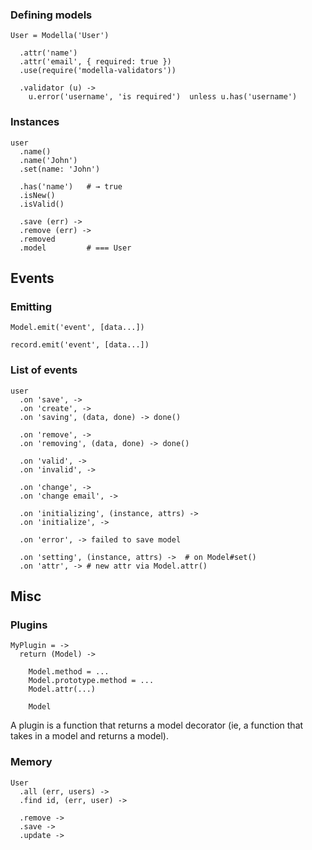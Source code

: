 ### Defining models

    User = Modella('User')

      .attr('name')
      .attr('email', { required: true })
      .use(require('modella-validators'))

      .validator (u) ->
        u.error('username', 'is required')  unless u.has('username')

### Instances

    user
      .name()
      .name('John')
      .set(name: 'John')

      .has('name')   # → true
      .isNew()
      .isValid()

      .save (err) ->
      .remove (err) ->
      .removed
      .model         # === User

Events
------

### Emitting

    Model.emit('event', [data...])

    record.emit('event', [data...])

### List of events

    user
      .on 'save', ->
      .on 'create', ->
      .on 'saving', (data, done) -> done()

      .on 'remove', ->
      .on 'removing', (data, done) -> done()

      .on 'valid', ->
      .on 'invalid', ->

      .on 'change', ->
      .on 'change email', ->

      .on 'initializing', (instance, attrs) ->
      .on 'initialize', ->

      .on 'error', -> failed to save model

      .on 'setting', (instance, attrs) ->  # on Model#set()
      .on 'attr', -> # new attr via Model.attr()

Misc
----

### Plugins

    MyPlugin = ->
      return (Model) ->

        Model.method = ...
        Model.prototype.method = ...
        Model.attr(...)

        Model

A plugin is a function that returns a model decorator (ie, a function that takes in a model and returns a model).

### Memory

    User
      .all (err, users) ->
      .find id, (err, user) ->

      .remove ->
      .save ->
      .update ->
